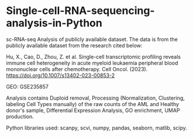 # Single-cell-RNA-sequencing-analysis-in-Python
sc-RNA-seq Analysis of publicly available dataset.
The data is from the publicly available dataset from the research cited below:

Hu, X., Cao, D., Zhou, Z. et al. Single-cell transcriptomic profiling reveals immune cell heterogeneity in acute myeloid leukaemia peripheral blood mononuclear cells after chemotherapy. Cell Oncol. (2023). https://doi.org/10.1007/s13402-023-00853-2

GEO: GSE235857

Analysis contains Duploid removal, Processing (Normalization, Clustering, labeling Cell Types manually) of the raw counts of the AML and Healthy donor's sample, Differential Expression Analysis, GO enrichment, UMAP production.

Python libraries used: scanpy, scvi, numpy, pandas, seaborn, matlib, scipy.
